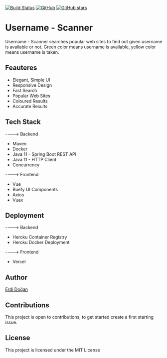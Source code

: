 [![Build Status](https://travis-ci.com/erdidogan/username-scanner.svg?branch=master)](https://travis-ci.com/erdidogan/username-scanner)
[![GitHub](https://img.shields.io/github/license/erdidogan/username-scanner?color=orange)](https://github.com/erdidogan/username-scanner/blob/master/LICENSE)
[![GitHub stars](https://img.shields.io/github/stars/erdidogan/username-scanner?color=yellowgreen)](https://github.com/erdidogan/username-scanner/stargazers)
# Username - Scanner

Username - Scanner searches popular web sites to find out given username is available or not. 
Green color means username is available, yellow color means username is taken.

## Feauteres

* Elegant, Simple UI
* Responsive Design
* Fast Search
* Popular Web Sites
* Coloured Results
* Accurate Results

## Tech Stack

----> Backend
* Maven
* Docker
* Java 11 - Spring Boot REST API
* Java 11 - HTTP Client
* Concurrency


----> Frontend
* Vue
* Buefy UI Components
* Axios
* Vuex

## Deployment

----> Backend
* Heroku Container Registry
* Heroku Docker Deployment

----> Frontend
* Vercel

## Author

[Erdi Doğan](https://www.linkedin.com/in/doganerdi)


## Contributions
This project is open to contributions, to get started create a first starting issue. 


## License

This project is licensed under the MIT License 


